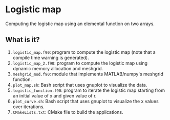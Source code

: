 # Logistic map

Computing the logistic map using an elemental function on two arrays.


## What is it?

1. `logistic_map.f90`: program to compute the logistic map (note that
   a compile time warning is generated).
1. `logistic_map_2.f90`: program to compute the logistic map using dynamic memory
   allocation and meshgrid.
1. `meshgrid_mod.f90`: module that implements MATLAB/numpy's meshgrid function.
1. `plot_map.sh`: Bash script that uses gnuplot to visualize the data.
1. `logistic_function.f90`: program to iterate the logistic map
   starting from an initial value of x and given value of r.
1. `plot_curve.sh`: Bash script that uses gnuplot to visualize the
   x values over iterations. 
1. `CMakeLists.txt`: CMake file to build the applications.
